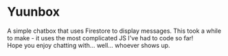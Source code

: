 # Yuunbox
A simple chatbox that uses Firestore to display messages. This took a while to make - it uses the most complicated JS I've had to code so far!  
Hope you enjoy chatting with... well... whoever shows up.
